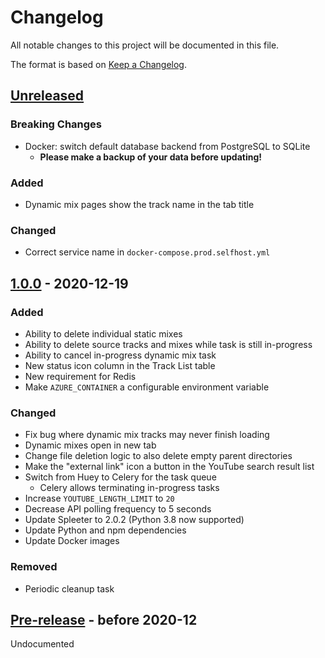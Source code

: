 # Changelog
All notable changes to this project will be documented in this file.

The format is based on [Keep a Changelog](https://keepachangelog.com/en/1.0.0/).

## [Unreleased]
### **Breaking Changes**
- Docker: switch default database backend from PostgreSQL to SQLite
    - **Please make a backup of your data before updating!**

### Added
- Dynamic mix pages show the track name in the tab title

### Changed
- Correct service name in `docker-compose.prod.selfhost.yml`


## [1.0.0] - 2020-12-19
### Added
- Ability to delete individual static mixes
- Ability to delete source tracks and mixes while task is still in-progress
- Ability to cancel in-progress dynamic mix task
- New status icon column in the Track List table
- New requirement for Redis
- Make `AZURE_CONTAINER` a configurable environment variable

### Changed
- Fix bug where dynamic mix tracks may never finish loading
- Dynamic mixes open in new tab
- Change file deletion logic to also delete empty parent directories
- Make the "external link" icon a button in the YouTube search result list
- Switch from Huey to Celery for the task queue
    - Celery allows terminating in-progress tasks
- Increase `YOUTUBE_LENGTH_LIMIT` to `20`
- Decrease API polling frequency to 5 seconds
- Update Spleeter to 2.0.2 (Python 3.8 now supported)
- Update Python and npm dependencies
- Update Docker images

### Removed
- Periodic cleanup task

## [Pre-release] - before 2020-12
Undocumented

[Unreleased]: https://github.com/JeffreyCA/spleeter-web/compare/v1.0.0...HEAD
[1.0.0]: https://github.com/JeffreyCA/spleeter-web/compare/v1.0.0
[Pre-release]: https://github.com/JeffreyCA/spleeter-web/compare/pre
